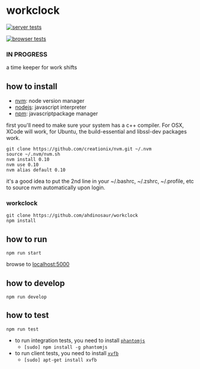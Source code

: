 # workclock

[![server tests](https://travis-ci.org/ahdinosaur/workclock.png)](https://travis-ci.org/ahdinosaur/workclock)

[![browser tests](https://ci.testling.com/ahdinosaur/workclock.png)](https://ci.testling.com/ahdinosaur/workclock)

### IN PROGRESS

a time keeper for work shifts

## how to install

- [nvm](https://github.com/creationix/nvm): node version manager
- [nodejs](http://nodejs.org): javascript interpreter
- [npm](http://npmjs.org): javascriptpackage manager

first you'll need to make sure your system has a c++ compiler. For OSX, XCode will work, for Ubuntu, the build-essential and libssl-dev packages work.

```
git clone https://github.com/creationix/nvm.git ~/.nvm
source ~/.nvm/nvm.sh
nvm install 0.10
nvm use 0.10
nvm alias default 0.10
```

it's a good idea to put the 2nd line in your ~/.bashrc, ~/.zshrc, ~/.profile, etc to source nvm automatically upon login.

### workclock

```
git clone https://github.com/ahdinosaur/workclock
npm install
```

## how to run

```
npm run start
```
browse to [localhost:5000](http://localhost:5000)

## how to develop

```
npm run develop
```

## how to test

```
npm run test
```

- to run integration tests, you need to install [`phantomjs`](http://phantomjs.org/)
  - `[sudo] npm install -g phantomjs`
- to run client tests, you need to install [`xvfb`](http://packages.debian.org/stable/xvfb)
  - `[sudo] apt-get install xvfb`
